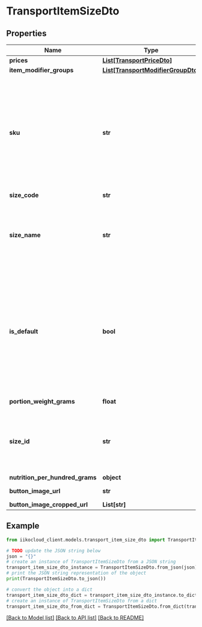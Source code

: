 # TransportItemSizeDto


## Properties

Name | Type | Description | Notes
------------ | ------------- | ------------- | -------------
**prices** | [**List[TransportPriceDto]**](TransportPriceDto.md) |  | [optional] 
**item_modifier_groups** | [**List[TransportModifierGroupDto]**](TransportModifierGroupDto.md) |  | [optional] 
**sku** | **str** | Unique size code, consists of the product code and the name of the size, if the product has one size, then the size code will be equal to the product code | [optional] 
**size_code** | **str** |  | [optional] 
**size_name** | **str** | Name of the product size, the name can be empty if there is only one size in the list | [optional] 
**is_default** | **bool** | Whether it is a default size of the product. If the product has one size, then the parameter will be true, if the product has several sizes, none of them can be default. | [optional] 
**portion_weight_grams** | **float** | Size&#39;s weight | [optional] 
**size_id** | **str** | ID size, can be empty if the default size is selected and it is the only size in the list | [optional] 
**nutrition_per_hundred_grams** | **object** |  | [optional] 
**button_image_url** | **str** | links to images | [optional] 
**button_image_cropped_url** | **List[str]** |  | [optional] 

## Example

```python
from iikocloud_client.models.transport_item_size_dto import TransportItemSizeDto

# TODO update the JSON string below
json = "{}"
# create an instance of TransportItemSizeDto from a JSON string
transport_item_size_dto_instance = TransportItemSizeDto.from_json(json)
# print the JSON string representation of the object
print(TransportItemSizeDto.to_json())

# convert the object into a dict
transport_item_size_dto_dict = transport_item_size_dto_instance.to_dict()
# create an instance of TransportItemSizeDto from a dict
transport_item_size_dto_from_dict = TransportItemSizeDto.from_dict(transport_item_size_dto_dict)
```
[[Back to Model list]](../README.md#documentation-for-models) [[Back to API list]](../README.md#documentation-for-api-endpoints) [[Back to README]](../README.md)


